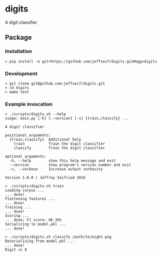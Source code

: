 # digits

A digit classifier

## Package

### Installation

    > pip install -e git+https://github.com/jeffseif/digits.git#egg=digits

### Development

    > git clone git@github.com:jeffseif/digits.git
    > cd digits
    > make test

### Example invocation

    > ./scripts/digits.sh --help
    usage: main.py [-h] [--version] [-v] {train,classify} ...

    A digit classifier

    positional arguments:
      {train,classify}  Additional help
        train           Train the digit classifier
        classify        Train the digit classifier

    optional arguments:
      -h, --help        show this help message and exit
      --version         show program's version number and exit
      -v, --verbose     Increase output verbosity

    Version 1.0.0 | Jeffrey Seifried 2016

    > ./scripts/digits.sh train
    Loading corpus ...
    ... done!
    Flattening features ...
    ... done!
    Training ...
    ... done!
    Scoring ...
    ... done; F1 score: 96.39%
    Serializing to model.pkl ...
    ... done!

    > ./scripts/digits.sh classify /path/to/eight.png
    Deserializing from model.pkl ...
    ... done!
    Digit is 8
